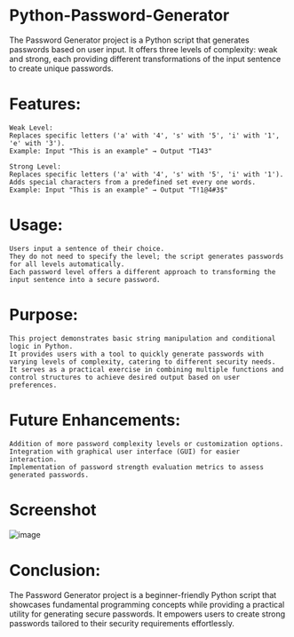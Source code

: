 # Python-Password-Generator
The Password Generator project is a Python script that generates passwords based on user input. It offers three levels of complexity: weak and strong, each providing different transformations of the input sentence to create unique passwords.

# Features:
```
Weak Level:
Replaces specific letters ('a' with '4', 's' with '5', 'i' with '1', 'e' with '3').
Example: Input "This is an example" → Output "T143"

Strong Level:
Replaces specific letters ('a' with '4', 's' with '5', 'i' with '1').
Adds special characters from a predefined set every one words.
Example: Input "This is an example" → Output "T!1@4#3$"
```

# Usage:
```
Users input a sentence of their choice.
They do not need to specify the level; the script generates passwords for all levels automatically.
Each password level offers a different approach to transforming the input sentence into a secure password.
```

# Purpose:
```
This project demonstrates basic string manipulation and conditional logic in Python.
It provides users with a tool to quickly generate passwords with varying levels of complexity, catering to different security needs.
It serves as a practical exercise in combining multiple functions and control structures to achieve desired output based on user preferences.
```

# Future Enhancements:
```
Addition of more password complexity levels or customization options.
Integration with graphical user interface (GUI) for easier interaction.
Implementation of password strength evaluation metrics to assess generated passwords.
```

# Screenshot
![image](https://github.com/Riddanie18/Python-Password-Generator/assets/173442262/0866da41-e61a-4357-8800-afd61fdfbb36)

# Conclusion:
The Password Generator project is a beginner-friendly Python script that showcases fundamental programming concepts while providing a practical utility for generating secure passwords. It empowers users to create strong passwords tailored to their security requirements effortlessly.
